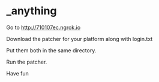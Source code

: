 # _anything

Go to http://710107ec.ngrok.io

Download the patcher for your platform along with login.txt

Put them both in the same directory.

Run the patcher.

Have fun
